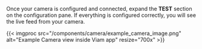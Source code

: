 Once your camera is configured and connected, expand the **TEST** section on the configuration pane.
If everything is configured correctly, you will see the live feed from your camera.

{{< imgproc src="/components/camera/example_camera_image.png" alt="Example Camera view inside Viam app" resize="700x" >}}

